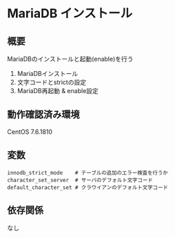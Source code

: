 MariaDB インストール
===
## 概要
MariaDBのインストールと起動(enable)を行う  
1. MariaDBインストール
1. 文字コードとstrictの設定
1. MariaDB再起動 & enable設定

## 動作確認済み環境
CentOS 7.6.1810

## 変数
```
innodb_strict_mode    # テーブルの追加のエラー検査を行うか  
character_set_server  # サーバのデフォルト文字コード  
default_character_set # クラウイアンのデフォルト文字コード  
```

## 依存関係
なし
